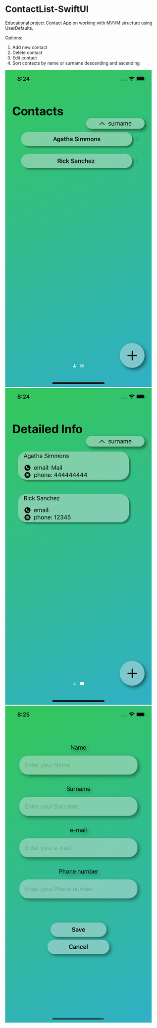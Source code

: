 # ContactList-SwiftUI
Educational project Contact App on working with MVVM structure using UserDefaults.

Options:
1. Add new contact
2. Delete contact
3. Edit contact
4. Sort contacts by name or surname descending and ascending

![Alt text](/images/2022-05-03_20-24-56.png)
![Alt text](/images/2022-05-03_20-25-02.png)
![Alt text](/images/2022-05-03_20-25-29.png)
